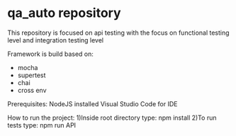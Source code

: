 # qa_auto repository
This repository is focused on api testing with the focus on functional testing level and integration testing level

Framework is build based on:
- mocha 
- supertest
- chai
- cross env

Prerequisites: 
NodeJS installed
Visual Studio Code for IDE

How to run the project:
    1)Inside root directory type: npm install
    2)To run tests type: npm run API
